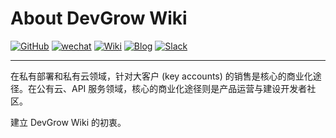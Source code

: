 # About DevGrow Wiki

[![GitHub](https://img.shields.io/github/stars/devgroworg/wiki?style=social)](https://github.com/devgroworg/wiki) [![wechat](https://img.shields.io/badge/公众号-Jun不断向前-gree?logo=wechat)](https://mp.weixin.qq.com/s?__biz=MjM5OTgwOTQ2NA==&mid=2654563010&idx=1&sn=c3ab4af1875fd1270bd20ebf9839c621&chksm=bcf812158b8f9b03c17f11461cabf1b876359e17038342f18c2f646a1177a06c3781ce6dea06&token=81298182&lang=zh_CN#rd)
[![Wiki](https://img.shields.io/badge/Wiki-DevGrow-blue?logo=wiki.js)](https://devgrow.org) [![Blog](https://img.shields.io/badge/博客-coss.fun-pink?logo=wordpress)](https://coss.fun) [![Slack](https://img.shields.io/badge/加入-DevGrow开发者增长-yellow?logo=slack)](https://join.slack.com/t/devgroworg/shared_invite/zt-1dn8b9f44-5Ux3_JqogMpunp8mErkNNA)

---

在私有部署和私有云领域，针对大客户 (key accounts) 的销售是核心的商业化途径。在公有云、API 服务领域，核心的商业化途径则是产品运营与建设开发者社区。

建立 DevGrow Wiki 的初衷。
